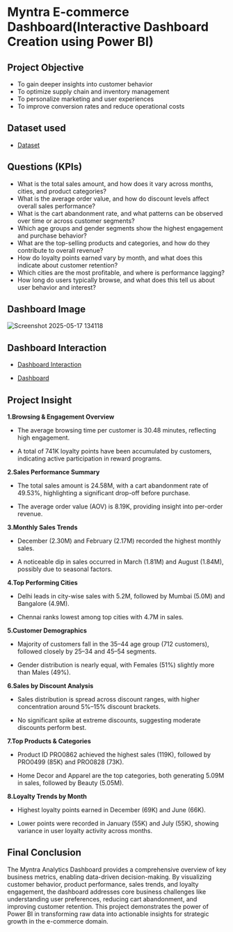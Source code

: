 # Myntra E-commerce Dashboard(Interactive Dashboard Creation using Power BI)
## Project Objective
* To gain deeper insights into customer behavior
* To optimize supply chain and inventory management
* To personalize marketing and user experiences
* To improve conversion rates and reduce operational costs

## Dataset used 
- <a href="https://github.com/AmiteshBatham15/Myntra-Analytics-Dashboard/blob/main/Myntra_Analytics_Dataset.csv">Dataset</a> 

## Questions (KPIs)
* What is the total sales amount, and how does it vary across months, cities, and product categories?
* What is the average order value, and how do discount levels affect overall sales performance?
* What is the cart abandonment rate, and what patterns can be observed over time or across customer segments?
* Which age groups and gender segments show the highest engagement and purchase behavior?
* What are the top-selling products and categories, and how do they contribute to overall revenue?
* How do loyalty points earned vary by month, and what does this indicate about customer retention?
* Which cities are the most profitable, and where is performance lagging?
* How long do users typically browse, and what does this tell us about user behavior and interest?

## Dashboard Image
![Screenshot 2025-05-17 134118](https://github.com/user-attachments/assets/09d7a1c9-d828-4bcd-9580-2ebd209fdd06)

## Dashboard Interaction
- <a href="https://github.com/AmiteshBatham15/Myntra-Analytics-Dashboard/blob/main/Myntra%20Analytics%20Dashboard.pbix">Dashboard Interaction<a/>

-  <a href="https://github.com/user-attachments/assets/09d7a1c9-d828-4bcd-9580-2ebd209fdd06">Dashboard</a>
  
## Project Insight
**1.Browsing & Engagement Overview**

* The average browsing time per customer is 30.48 minutes, reflecting high engagement.

* A total of 741K loyalty points have been accumulated by customers, indicating active participation in reward programs.

**2.Sales Performance Summary**

* The total sales amount is 24.58M, with a cart abandonment rate of 49.53%, highlighting a significant drop-off before purchase.

* The average order value (AOV) is 8.19K, providing insight into per-order revenue.

**3.Monthly Sales Trends**

* December (2.30M) and February (2.17M) recorded the highest monthly sales.

* A noticeable dip in sales occurred in March (1.81M) and August (1.84M), possibly due to seasonal factors.

**4.Top Performing Cities**

* Delhi leads in city-wise sales with 5.2M, followed by Mumbai (5.0M) and Bangalore (4.9M).

* Chennai ranks lowest among top cities with 4.7M in sales.

**5.Customer Demographics**

* Majority of customers fall in the 35–44 age group (712 customers), followed closely by 25–34 and 45–54 segments.

* Gender distribution is nearly equal, with Females (51%) slightly more than Males (49%).

**6.Sales by Discount Analysis**

* Sales distribution is spread across discount ranges, with higher concentration around 5%–15% discount brackets.

* No significant spike at extreme discounts, suggesting moderate discounts perform best.

**7.Top Products & Categories**

* Product ID PRO0862 achieved the highest sales (119K), followed by PRO0499 (85K) and PRO0828 (73K).

* Home Decor and Apparel are the top categories, both generating 5.09M in sales, followed by Beauty (5.05M).

**8.Loyalty Trends by Month**

* Highest loyalty points earned in December (69K) and June (66K).

* Lower points were recorded in January (55K) and July (55K), showing variance in user loyalty activity across months.

## Final Conclusion
The Myntra Analytics Dashboard provides a comprehensive overview of key business metrics, enabling data-driven decision-making. By visualizing customer behavior, product performance, sales trends, and loyalty engagement, the dashboard addresses core business challenges like understanding user preferences, reducing cart abandonment, and improving customer retention. This project demonstrates the power of Power BI in transforming raw data into actionable insights for strategic growth in the e-commerce domain.

  


